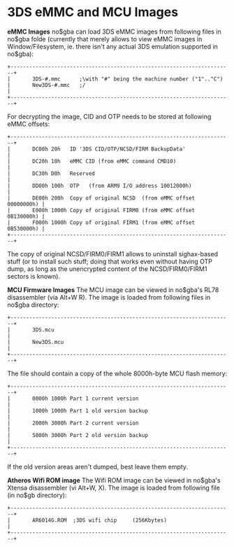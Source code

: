 # 3DS eMMC and MCU Images


**eMMC Images**
no\$gba can load 3DS eMMC images from following files in no\$gba folde
(currently that merely allows to view eMMC images in Window/Filesystem,
ie. there isn\'t any actual 3DS emulation supported in no\$gba):

```
+-----------------------------------------------------------------------+
|       3DS-#.mmc      ;\with "#" being the machine number ("1".."C")   
|       New3DS-#.mmc   ;/                                               |
+-----------------------------------------------------------------------+
```

For decrypting the image, CID and OTP needs to be stored at following
eMMC offsets:

```
+-----------------------------------------------------------------------+
|       DC00h 20h   ID '3DS CID/OTP/NCSD/FIRM BackupData'               |
|       DC20h 10h   eMMC CID (from eMMC command CMD10)                  |
|       DC30h D0h   Reserved                                            |
|       DD00h 100h  OTP   (from ARM9 I/O address 10012000h)             |
|       DE00h 200h  Copy of original NCSD  (from eMMC offset 00000000h) |
|       E000h 1000h Copy of original FIRM0 (from eMMC offset 0B130000h) |
|       F000h 1000h Copy of original FIRM1 (from eMMC offset 0B530000h) |
+-----------------------------------------------------------------------+
```

The copy of original NCSD/FIRM0/FIRM1 allows to uninstall sighax-based
stuff (or to install such stuff; doing that works even without having
OTP dump, as long as the unencrypted content of the NCSD/FIRM0/FIRM1
sectors is known).

**MCU Firmware Images**
The MCU image can be viewed in no\$gba\'s RL78 disassembler (via Alt+W
R). The image is loaded from following files in no\$gba directory:

```
+-----------------------------------------------------------------------+
|       3DS.mcu                                                         |
|       New3DS.mcu                                                      |
+-----------------------------------------------------------------------+
```

The file should contain a copy of the whole 8000h-byte MCU flash
memory:

```
+-----------------------------------------------------------------------+
|       0000h 1000h Part 1 current version                              |
|       1000h 1000h Part 1 old version backup                           |
|       2000h 3000h Part 2 current version                              |
|       5000h 3000h Part 2 old version backup                           |
+-----------------------------------------------------------------------+
```

If the old version areas aren\'t dumped, best leave them empty.

**Atheros Wifi ROM image**
The Wifi ROM image can be viewed in no\$gba\'s Xtensa disassembler (vi
Alt+W, X). The image is loaded from following file (in no\$gb
directory):

```
+-----------------------------------------------------------------------+
|       AR6014G.ROM  ;3DS wifi chip     (256Kbytes)                     |
+-----------------------------------------------------------------------+
```




